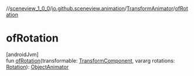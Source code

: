 //[sceneview_1_0_0](../../../index.md)/[io.github.sceneview.animation](../index.md)/[TransformAnimator](index.md)/[ofRotation](of-rotation.md)

# ofRotation

[androidJvm]\
fun [ofRotation](of-rotation.md)(transformable: [TransformComponent](../../io.github.sceneview.components/-transform-component/index.md), vararg rotations: [Rotation](../../io.github.sceneview.math/index.md#1133844556%2FClasslikes%2F-602047187)): [ObjectAnimator](https://developer.android.com/reference/kotlin/android/animation/ObjectAnimator.html)
